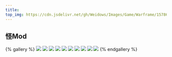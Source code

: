 ```yaml
---
title:
top_img: https://cdn.jsdelivr.net/gh/Weidows/Images/Game/Warframe/1578615153561.jpg
---
```


<!--
 * @Author: Weidows
 * @Date: 2020-08-25 19:14:35
 * @LastEditors: Weidows
 * @LastEditTime: 2020-09-23 23:37:14
 * @FilePath: \Weidows\Website\source\tags\gallery\Warframe.md
-->
## 怪Mod
  {% gallery %}
  ![](https://cdn.jsdelivr.net/gh/Weidows/Images/Game/Warframe/Screenshot_2019-10-29-14-16-29-84(1).jpg)
  ![](https://cdn.jsdelivr.net/gh/Weidows/Images/Game/Warframe/Screenshot_2019-10-29-14-16-37-93(1).jpg)
  ![](https://cdn.jsdelivr.net/gh/Weidows/Images/Game/Warframe/Screenshot_2019-10-29-14-16-45-98(1).jpg)
  ![](https://cdn.jsdelivr.net/gh/Weidows/Images/Game/Warframe/Screenshot_2019-10-29-14-16-56-46(1).jpg)
  ![](https://cdn.jsdelivr.net/gh/Weidows/Images/Game/Warframe/Screenshot_2019-10-29-14-17-03-16(1).jpg)
  ![](https://cdn.jsdelivr.net/gh/Weidows/Images/Game/Warframe/Screenshot_2019-10-29-14-17-12-57(1).jpg)
  ![](https://cdn.jsdelivr.net/gh/Weidows/Images/Game/Warframe/Screenshot_2019-10-29-14-17-20-58(1).jpg)
  ![](https://cdn.jsdelivr.net/gh/Weidows/Images/Game/Warframe/Screenshot_2019-10-29-14-17-41-32(1).jpg)
  ![](https://cdn.jsdelivr.net/gh/Weidows/Images/Game/Warframe/Screenshot_2019-10-29-14-17-50-59(1).jpg)
  ![](https://cdn.jsdelivr.net/gh/Weidows/Images/Game/Warframe/Screenshot_2019-10-29-14-18-07-85(1).jpg)
  {% endgallery %}

